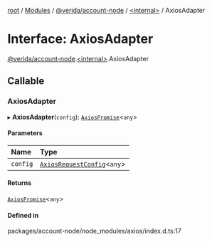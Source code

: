 [root](../README.md) / [Modules](../modules.md) / [@verida/account-node](../modules/verida_account_node.md) / [<internal\>](../modules/verida_account_node._internal_.md) / AxiosAdapter

# Interface: AxiosAdapter

[@verida/account-node](../modules/verida_account_node.md).[<internal\>](../modules/verida_account_node._internal_.md).AxiosAdapter

## Callable

### AxiosAdapter

▸ **AxiosAdapter**(`config`): [`AxiosPromise`](verida_account_node._internal_.AxiosPromise.md)<`any`\>

#### Parameters

| Name | Type |
| :------ | :------ |
| `config` | [`AxiosRequestConfig`](verida_account_node._internal_.AxiosRequestConfig.md)<`any`\> |

#### Returns

[`AxiosPromise`](verida_account_node._internal_.AxiosPromise.md)<`any`\>

#### Defined in

packages/account-node/node_modules/axios/index.d.ts:17
